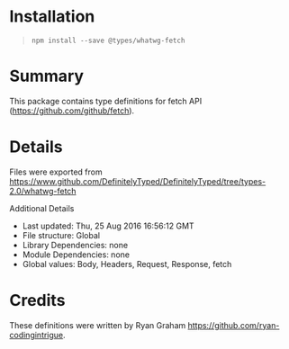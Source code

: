 # Installation
> `npm install --save @types/whatwg-fetch`

# Summary
This package contains type definitions for fetch API (https://github.com/github/fetch).

# Details
Files were exported from https://www.github.com/DefinitelyTyped/DefinitelyTyped/tree/types-2.0/whatwg-fetch

Additional Details
 * Last updated: Thu, 25 Aug 2016 16:56:12 GMT
 * File structure: Global
 * Library Dependencies: none
 * Module Dependencies: none
 * Global values: Body, Headers, Request, Response, fetch

# Credits
These definitions were written by Ryan Graham <https://github.com/ryan-codingintrigue>.
